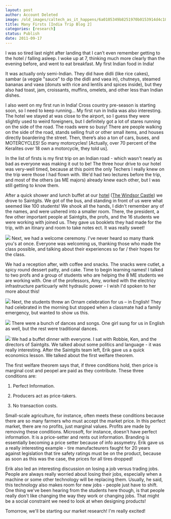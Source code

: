 ```yaml
---
layout: post
author: Account Deleted
image: /old_images/caltech_as_it_happens/6a0105349b8251970b0153914d4c18970b.jpg
title: Many Firsts [India Trip Blog 2]
categories: [research]
status: Publish
date: 2011-09-17
---
```



I was so tired last night after landing that I can’t even remember getting to the hotel / falling asleep. I woke up at 7, thinking much more clearly than the evening before, and went to eat breakfast. My first Indian food in India!

It was actually only semi-Indian. They did have didli (like rice cakes), sambar (a veggie "sauce" to dip the didli and vaea in), chutneys, steamed bananas and vaea (donuts with rice and lentils and spices inside), but they also had toast, jam, croissants, muffins, omelets, and other less than Indian dishes.

I also went on my first run in India! Cross country pre-season is starting soon, so I need to keep running... My first run in India was also interesting. The hotel we stayed at was close to the airport, so I guess they were slightly used to weird foreigners, but I definitely got a lot of stares running on the side of the road. The roads were so busy! There are people walking on the side of the road, stands selling fruit or other small items, and houses directly boardering the street. Then, there’s also a ton of cars, buses, and MOTERCYCLES! So many motorcycles! [Actually, over 70 percent of the Keralites over 18 own a motorcycle, they told us].

In the list of firsts is my first trip on an Indian road - which wasn't nearly as bad as everyone was making it out to be! The three hour drive to our hotel was very-well timed, because at this point the only Techers I really knew on the trip were those I had flown with. We'd had two lectures before the trip, and most of the others (as ME majors) already knew each other, but I was still getting to know them.

After a quick shower and lunch buffet at our [hotel](https://maps.google.com/maps?hl=en&amp;gs_upl=412l4872l0l5121l27l19l0l6l6l0l324l2415l4.7.3.1l15l0&amp;bav=on.2,or.r_gc.r_pw.&amp;biw=1366&amp;bih=564&amp;um=1&amp;ie=UTF-8&amp;q=the+windsor+castle+kottayam&amp;fb=1&amp;gl=us&amp;hq=the+windsor+castle&amp;hnear=0x3b062ba16c6b435f:0xbe2b02f68f8dd06e,Kottayam,+Kerala,+India&amp;cid=0,0,11581883217745987327&amp;ei=UaJjTrLlDM7WiALNtaC6Cg&amp;sa=X&amp;oi=local_result&amp;ct=image&amp;ved=0CAQQ_BI) ([The Windsor Castle](https://www.thewindsorcastle.net/)) we drove to Saintgits. We got of the bus, and standing in front of us were what seemed like 100 students! We shook all the hands, I didn't remember any of the names, and were ushered into a smaller room. There, the president, a few other important people at Saintgits, the profs, and the 16 students we were working with joined us. They gave us booklets they had made for the trip, with an itinary and room to take notes ect. It was really sweet!

![](/old_images/caltech_as_it_happens/6a0105349b8251970b014e8b4103e6970d.jpg)
Next, we had a welcome ceremony. I've never heard so many thank you's at once. Everyone was welcoming us, thanking those who made the class possible, and talking about their experiences so far / their hopes for the class.

We had a reception after, with coffee and snacks. The snacks were cutlet, a spicy round dessert patty, and cake. Time to begin learning names! I talked to two profs and a group of students who are helping the 8 ME students we are working with. One of the professors, Amy, worked with the electricy infrastructure particuarly wiht hydraulic power - I wish I'd spoken to her more about this!

![](/old_images/caltech_as_it_happens/6a0105349b8251970b01543520a5d7970c.jpg)
Next, the students threw an Ornam celebration for us – in English! They had celebrated in the morning but stopped when a classmate had a family emergency, but wanted to show us this.


![](/old_images/caltech_as_it_happens/6a0105349b8251970b0153914d6ab4970b.jpg)
There were a bunch of dances and songs. One girl sung for us in English as well, but the rest were traditional dances.


![](/old_images/caltech_as_it_happens/6a0105349b8251970b014e8b410ff8970d.jpg)
We had a buffet dinner with everyone. I sat with Robbie, Ken, and the directors of Saintgits. We talked about some politics and language - it was really interesting. After the Saintgits team left, Erik gave us a quick economics lesson. We talked about the first welfare theorem.

The first welfare theorem says that, if three conditions hold, then price is marginal cost and peopel are paid as they contribute. These three conditions are:

1. Perfect Information.

2. Producers act as price-takers.

3. No transaction costs.

Small-scale agriculture, for instance, often meets these conditions because there are so many farmers who must accept the market price. In this perfect market, there are no profits, just marginal values. Profits are made by removing these conditions. Microsoft, for instance, doesn't have perfect information. It is a price-setter and rents out information. Branding is essentially becoming a price setter because of info assymetry. Erik gave us a really interesting example - tire manufacteurers faught for 20 years against legislation that tire safety ratings must be on the product, because as soon as this was the case, the prices for all tires dropped!

Erik also led an interesting discussion on losing a job versus trading jobs. People are always really worried about losing their jobs, especially when a machine or some other technology will be replacing them. Usually, he said, this technology also makes room for new jobs - people just have to shift. One thing we've been hearing from the students here though, is that people really don't like changing the way they work or changing jobs. That might be a social constraint we need to look at when designing products!

Tomorrow, we'll be starting our market research! I'm really excited!


